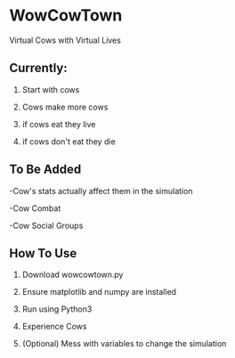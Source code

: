 # WowCowTown
Virtual Cows with Virtual Lives



## Currently:

1) Start with cows

2) Cows make more cows

3) if cows eat they live

4) if cows don't eat they die

## To Be Added

-Cow's stats actually affect them in the simulation

-Cow Combat

-Cow Social Groups


## How To Use

1) Download wowcowtown.py

2) Ensure matplotlib and numpy are installed

3) Run using Python3

4) Experience Cows

5) (Optional) Mess with variables to change the simulation
